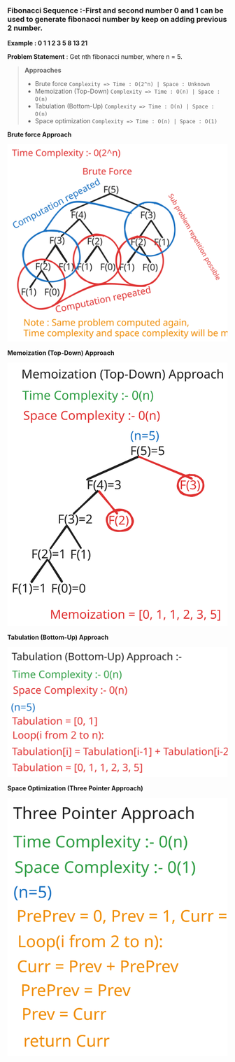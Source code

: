 ### Fibonacci Sequence :-First and second number 0 and 1 can be used to generate fibonacci number by keep on adding previous 2 number.

**Example : 0 1 1 2 3 5 8 13 21**

**Problem Statement** : Get nth fibonacci number, where n = 5.

> **Approaches**
> * Brute force `Complexity => Time : O(2^n) | Space : Unknown`
> * Memoization (Top-Down) `Complexity => Time : O(n) | Space : O(n)`
> * Tabulation (Bottom-Up) `Complexity => Time : O(n) | Space : O(n)`
> * Space optimization `Complexity => Time : O(n) | Space : O(1)`

**Brute force Approach**

![Brute force](../../../../../../../../../../assets/svg/FibonacciBruteForcex1.svg)

**Memoization (Top-Down) Approach**

![Memoization](../../../../../../../../../../assets/svg/FibonacciMemoizationX1.svg)

**Tabulation (Bottom-Up) Approach**

![Tabulation](../../../../../../../../../../assets/svg/FibonacciTabulationX1.svg)

**Space Optimization (Three Pointer Approach)**

![Space Optimization](../../../../../../../../../../assets/svg/FibonacciThreePointerX1.svg)
